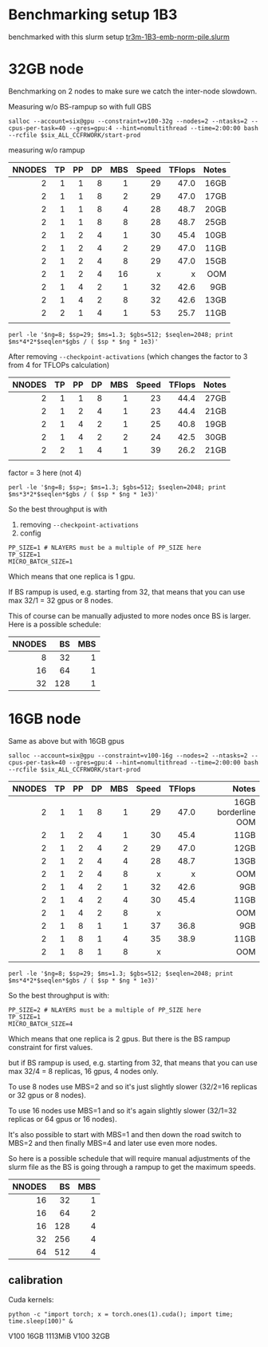 
# Benchmarking setup 1B3


benchmarked with this slurm setup [tr3m-1B3-emb-norm-pile.slurm](../train/tr3-1B3-baseline/tr3m-1B3-emb-norm-pile.slurm)


# 32GB node

Benchmarking on 2 nodes to make sure we catch the inter-node slowdown.

Measuring w/o BS-rampup so with full GBS

```
salloc --account=six@gpu --constraint=v100-32g --nodes=2 --ntasks=2 --cpus-per-task=40 --gres=gpu:4 --hint=nomultithread --time=2:00:00 bash --rcfile $six_ALL_CCFRWORK/start-prod
```

measuring w/o rampup

| NNODES |  TP |  PP |  DP | MBS | Speed | TFlops | Notes                 |
| -----: | --: | --: | --: | --: | ----: | -----: | --------------------: |
|      2 |   1 |   1 |   8 |   1 |    29 |   47.0 | 16GB                  |
|      2 |   1 |   1 |   8 |   2 |    29 |   47.0 | 17GB                  |
|      2 |   1 |   1 |   8 |   4 |    28 |   48.7 | 20GB                  |
|      2 |   1 |   1 |   8 |   8 |    28 |   48.7 | 25GB                  |
|      2 |   1 |   2 |   4 |   1 |    30 |   45.4 | 10GB                  |
|      2 |   1 |   2 |   4 |   2 |    29 |   47.0 | 11GB                  |
|      2 |   1 |   2 |   4 |   8 |    29 |   47.0 | 15GB                  |
|      2 |   1 |   2 |   4 |  16 |     x |      x | OOM                   |
|      2 |   1 |   4 |   2 |   1 |    32 |   42.6 | 9GB                   |
|      2 |   1 |   4 |   2 |   8 |    32 |   42.6 | 13GB                  |
|      2 |   2 |   1 |   4 |   1 |    53 |   25.7 | 11GB                  |
|        |     |     |     |     |       |        |                       |


```
perl -le '$ng=8; $sp=29; $ms=1.3; $gbs=512; $seqlen=2048; print $ms*4*2*$seqlen*$gbs / ( $sp * $ng * 1e3)'
```

After removing `--checkpoint-activations` (which changes the factor to 3 from 4 for TFLOPs calculation)

| NNODES |  TP |  PP |  DP | MBS | Speed | TFlops | Notes                 |
| -----: | --: | --: | --: | --: | ----: | -----: | --------------------: |
|      2 |   1 |   1 |   8 |   1 |    23 |   44.4 | 27GB                  |
|      2 |   1 |   2 |   4 |   1 |    23 |   44.4 | 21GB                  |
|      2 |   1 |   4 |   2 |   1 |    25 |   40.8 | 19GB                  |
|      2 |   1 |   4 |   2 |   2 |    24 |   42.5 | 30GB                  |
|      2 |   2 |   1 |   4 |   1 |    39 |   26.2 | 21GB                  |
|        |     |     |     |     |       |        |                       |


factor = 3 here (not 4)

```
perl -le '$ng=8; $sp=; $ms=1.3; $gbs=512; $seqlen=2048; print $ms*3*2*$seqlen*$gbs / ( $sp * $ng * 1e3)'
```

So the best throughput is with

1. removing `--checkpoint-activations`
2. config

```
PP_SIZE=1 # NLAYERS must be a multiple of PP_SIZE here
TP_SIZE=1
MICRO_BATCH_SIZE=1
```

Which means that one replica is 1 gpu.

If BS rampup is used, e.g. starting from 32, that means that you can use max 32/1 = 32 gpus or 8 nodes.

This of course can be manually adjusted to more nodes once BS is larger. Here is a possible schedule:


| NNODES  |   BS |  MBS |
| ------: | ---: | ---: |
| 8       |   32 |    1 |
| 16      |   64 |    1 |
| 32      |  128 |    1 |


# 16GB node

Same as above but with 16GB gpus

```
salloc --account=six@gpu --constraint=v100-16g --nodes=2 --ntasks=2 --cpus-per-task=40 --gres=gpu:4 --hint=nomultithread --time=2:00:00 bash --rcfile $six_ALL_CCFRWORK/start-prod
```


| NNODES |  TP |  PP |  DP | MBS | Speed | TFlops | Notes                 |
| -----: | --: | --: | --: | --: | ----: | -----: | --------------------: |
|      2 |   1 |   1 |   8 |   1 |    29 |   47.0 | 16GB borderline OOM   |
|      2 |   1 |   2 |   4 |   1 |    30 |   45.4 | 11GB                  |
|      2 |   1 |   2 |   4 |   2 |    29 |   47.0 | 12GB                  |
|      2 |   1 |   2 |   4 |   4 |    28 |   48.7 | 13GB                  |
|      2 |   1 |   2 |   4 |   8 |     x |      x | OOM                   |
|      2 |   1 |   4 |   2 |   1 |    32 |   42.6 | 9GB                   |
|      2 |   1 |   4 |   2 |   4 |    30 |   45.4 | 11GB                  |
|      2 |   1 |   4 |   2 |   8 |     x |        | OOM                   |
|      2 |   1 |   8 |   1 |   1 |    37 |   36.8 | 9GB                   |
|      2 |   1 |   8 |   1 |   4 |    35 |   38.9 | 11GB                  |
|      2 |   1 |   8 |   1 |   8 |     x |        | OOM                   |
|        |     |     |     |     |       |        |                       |


```
perl -le '$ng=8; $sp=29; $ms=1.3; $gbs=512; $seqlen=2048; print $ms*4*2*$seqlen*$gbs / ( $sp * $ng * 1e3)'
```

So the best throughput is with:

```
PP_SIZE=2 # NLAYERS must be a multiple of PP_SIZE here
TP_SIZE=1
MICRO_BATCH_SIZE=4
```

Which means that one replica is 2 gpus. But there is the BS rampup constraint for first values.

but if BS rampup is used, e.g. starting from 32, that means that you can use max 32/4 = 8 replicas, 16 gpus, 4 nodes only.

To use 8 nodes use MBS=2 and so it's just slightly slower (32/2=16 replicas or 32 gpus or 8 nodes).

To use 16 nodes use MBS=1 and so it's again slightly slower (32/1=32 replicas or 64 gpus or 16 nodes).

It's also possible to start with MBS=1 and then down the road switch to MBS=2 and then finally MBS=4 and later use even more nodes.

So here is a possible schedule that will require manual adjustments of the slurm file as the BS is going through a rampup to get the maximum speeds.


| NNODES  |   BS |  MBS |
| ------: | ---: | ---: |
| 16      |   32 |    1 |
| 16      |   64 |    2 |
| 16      |  128 |    4 |
| 32      |  256 |    4 |
| 64      |  512 |    4 |


## calibration


Cuda kernels:
```
python -c "import torch; x = torch.ones(1).cuda(); import time; time.sleep(100)" &
```

V100 16GB 1113MiB
V100 32GB
